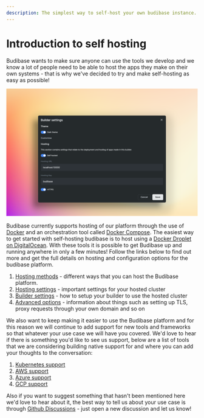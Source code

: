 ```yaml
---
description: The simplest way to self-host your own budibase instance.
---
```


# Introduction to self hosting

Budibase wants to make sure anyone can use the tools we develop and we know a lot of people need to be able to host the apps they make on their own systems - that is why we've decided to try and make self-hosting as easy as possible!

![](../.gitbook/assets/self-hosting-focus.png)

Budibase currently supports hosting of our platform through the use of [Docker](https://www.docker.com/) and an orchestration tool called [Docker Compose](https://docs.docker.com/compose/). The easiest way to get started with self-hosting budibase is to host using a [Docker Droplet on DigitalOcean](hosting-methods/digitalocean.md). With these tools it is possible to get Budibase up and running anywhere in only a few minutes! Follow the links below to find out more and get the full details on hosting and configuration options for the budibase platform.

1. [Hosting methods](hosting-methods/) - different ways that you can host the Budibase platform.
2. [Hosting settings](hosting-settings.md) - important settings for your hosted cluster
3. [Builder settings](builder-settings.md) - how to setup your builder to use the hosted cluster
4. [Advanced options](advanced-options/) - information about things such as setting up TLS, proxy requests through your own domain and so on

We also want to keep making it easier to use the Budibase platform and for this reason we will continue to add support for new tools and frameworks so that whatever your use case we will have you covered. We'd love to hear if there is something you'd like to see us support, below are a list of tools that we are considering building native support for and where you can add your thoughts to the conversation:

1. [Kubernetes support](https://github.com/Budibase/budibase/discussions/984)
2. [AWS support](https://github.com/Budibase/budibase/discussions/986)
3. [Azure support](https://github.com/Budibase/budibase/discussions/987)
4. [GCP support](https://github.com/Budibase/budibase/discussions/988)

Also if you want to suggest something that hasn't been mentioned here we'd love to hear about it, the best way to tell us about your use case is through [Github Discussions](https://github.com/Budibase/budibase/discussions) - just open a new discussion and let us know!

